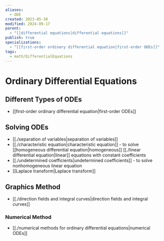 ```yaml
---
aliases:
  - ODE
created: 2023-05-30
modified: 2024-09-17
parent:
  - "[[differential equations|differential equations]]"
publish: true
specializations:
  - "[[first-order ordinary differential equation|first-order ODEs]]"
tags:
  - math/DifferentialEquations
---
```


# Ordinary Differential Equations

## Different Types of ODEs
- [[first-order ordinary differential equation|first-order ODEs]]

## Solving ODEs
- [[./separation of variables|separation of variables]]
- [[./characteristic equation|characteristic equation]] - to solve [[homogeneous differential equation|homogeneous]] [[./linear differential equation|linear]] equations with constant coefficients
- [[./undetermined coefficients|undetermined coefficients]] - to solve nonhomogeneous linear equation
- [[Laplace transform|Laplace transform]]

## Graphics Method
- [[./direction fields and integral curves|direction fields and integral curves]]

### Numerical Method
- [[./numerical methods for ordinary differential equations|numerical ODEs]]